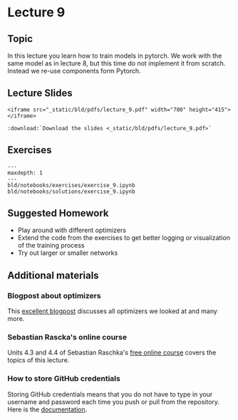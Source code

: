 # Lecture 9

## Topic

In this lecture you learn how to train models in pytorch. We work with the same model
as in lecture 8, but this time do not implement it from scratch. Instead we re-use
components form Pytorch.

## Lecture Slides

```{raw} html
<iframe src="_static/bld/pdfs/lecture_9.pdf" width="700" height="415"></iframe>
```

```{eval-rst}
:download:`Download the slides <_static/bld/pdfs/lecture_9.pdf>`
```

## Exercises


```{toctree}
---
maxdepth: 1
---
bld/notebooks/exercises/exercise_9.ipynb
bld/notebooks/solutions/exercise_9.ipynb
```

## Suggested Homework

- Play around with different optimizers
- Extend the code from the exercises to get better logging or visualization of the training process
- Try out larger or smaller networks


## Additional materials

### Blogpost about optimizers

This [excellent blogpost](https://www.ruder.io/optimizing-gradient-descent/) discusses
all optimizers we looked at and many more.


### Sebastian Rascka's online course

Units 4.3 and 4.4 of Sebastian Raschka's [free online course](https://lightning.ai/pages/courses/deep-learning-fundamentals/training-multilayer-neural-networks-overview/4-3-training-a-multilayer-neural-network-in-pytorch-part-1-5/) covers the topics of this
lecture.


### How to store GitHub credentials

Storing GitHub credentials means that you do not have to type in your username and
password each time you push or pull from the repository. Here is the
[documentation](https://docs.github.com/en/get-started/getting-started-with-git/caching-your-github-credentials-in-git).